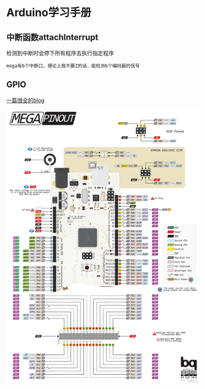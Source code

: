 # Arduino学习手册



## 中断函数attachInterrupt

检测到中断时会停下所有程序去执行指定程序

```
mega有6个中断口，理论上我不要Z的话，能检测6个编码器的信号
```





## GPIO

[一篇很全的blog](https://blog.csdn.net/qq_43419705/article/details/104962808)

![](mega_gpio.jpg)

